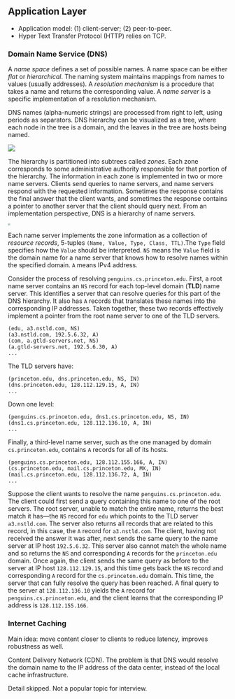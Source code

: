 ## Application Layer

- Application model: (1) client-server; (2) peer-to-peer. 
- Hyper Text Transfer Protocol (HTTP) relies on TCP. 



### Domain Name Service (DNS)

A *name space* defines a set of possible names. A name space can be either *flat* or *hierarchical*. The naming system maintains mappings from names to values (usually addresses). A *resolution mechanism* is a procedure that takes a name and returns the corresponding value. A *name server* is a specific implementation of a resolution mechanism.   

DNS names (alpha-numeric strings) are processed from right to left, using periods as separators. DNS hierarchy can be visualized as a tree, where each node in the tree is a domain, and the leaves in the tree are hosts being named.

![](https://book.systemsapproach.org/_images/f09-16-9780123850591.png)

The hierarchy is partitioned into subtrees called *zones*. Each zone corresponds to some administrative authority responsible for that portion of the hierarchy. The information in each zone is implemented in two or more name servers. Clients send queries to name servers, and name servers respond with the requested information. Sometimes the response contains the final answer that the client wants, and sometimes the response contains a pointer to another server that the client should query next. From an implementation perspective, DNS is a hierarchy of name servers. 

<img src="https://book.systemsapproach.org/_images/f09-17-9780123850591.png" style="zoom: 33%;" />

Each name server implements the zone information as a collection of *resource records*, 5-tuples `(Name, Value, Type, Class, TTL)`.The `Type` field specifies how the `Value` should be interpreted. `NS` means the `Value` field is the domain name for a name server that knows how to resolve names within the specified domain. `A` means IPv4 address.

Consider the process of resolving `penguins.cs.princeton.edu`. First, a root name server contains an `NS` record for each top-level domain (**TLD**) name server. This identifies a server that can resolve queries for this part of the DNS hierarchy. It also has `A` records that translates these names into the corresponding IP addresses. Taken together, these two records effectively implement a pointer from the root name server to one of the TLD servers.

```
(edu, a3.nstld.com, NS)
(a3.nstld.com, 192.5.6.32, A)
(com, a.gtld-servers.net, NS)
(a.gtld-servers.net, 192.5.6.30, A)
...
```

The TLD servers have:

```
(princeton.edu, dns.princeton.edu, NS, IN)
(dns.princeton.edu, 128.112.129.15, A, IN)
...
```

Down one level:

```
(penguins.cs.princeton.edu, dns1.cs.princeton.edu, NS, IN)
(dns1.cs.princeton.edu, 128.112.136.10, A, IN)
...
```

Finally, a third-level name server, such as the one managed by domain `cs.princeton.edu`, contains `A` records for all of its hosts.

```
(penguins.cs.princeton.edu, 128.112.155.166, A, IN)
(cs.princeton.edu, mail.cs.princeton.edu, MX, IN)
(mail.cs.princeton.edu, 128.112.136.72, A, IN)
...
```

Suppose the client wants to resolve the name `penguins.cs.princeton.edu`. The client could first send a query containing this name to one of the root servers. The root server, unable to match the entire name, returns the best match it has—the `NS` record for `edu` which points to the TLD server `a3.nstld.com`. The server also returns all records that are related to this record, in this case, the `A` record for `a3.nstld.com`. The client, having not received the answer it was after, next sends the same query to the name server at IP host `192.5.6.32`. This server also cannot match the whole name and so returns the `NS` and corresponding `A` records for the `princeton.edu` domain. Once again, the client sends the same query as before to the server at IP host `128.112.129.15`, and this time gets back the `NS` record and corresponding `A` record for the `cs.princeton.edu` domain. This time, the server that can fully resolve the query has been reached. A final query to the server at `128.112.136.10` yields the `A` record for `penguins.cs.princeton.edu`, and the client learns that the corresponding IP address is `128.112.155.166`.



### Internet Caching

Main idea: move content closer to clients to reduce latency, improves robustness as well. 

Content Delivery Network (CDN). The problem is that DNS would resolve the domain name to the IP address of the data center, instead of the local cache infrastructure. 

Detail skipped. Not a popular topic for interview.











